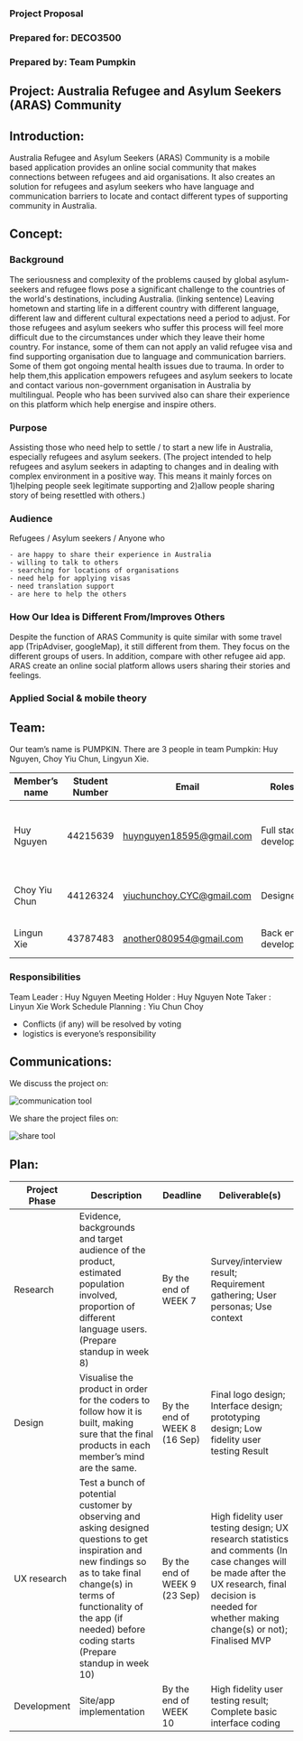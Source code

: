 ### Project Proposal
### Prepared for: DECO3500 
### Prepared by: Team Pumpkin 
## Project: Australia Refugee and Asylum Seekers (ARAS) Community 
## Introduction:
Australia Refugee and Asylum Seekers (ARAS) Community is a mobile based application provides an online social community that makes connections between refugees and aid organisations. It also creates an solution for refugees and asylum seekers who have language and communication barriers to locate and contact different types of supporting community in Australia.

## Concept:
### Background
The seriousness and complexity of the problems caused by global asylum-seekers and refugee flows pose a significant challenge to the countries of the world's destinations, including Australia.
(linking sentence)
Leaving hometown and starting life in a different country with different language, different law and different cultural expectations need a period to adjust. For those refugees and asylum seekers who suffer this process will feel more difficult due to the circumstances under which they leave their home country. For instance, some of them can not apply an valid refugee visa and find supporting organisation due to language and communication barriers. Some of them got ongoing mental health issues due to trauma. In order to help them,this application empowers refugees and asylum seekers to locate and contact various non-government organisation in Australia by multilingual. People who has been survived also can share their experience on this platform which help energise and inspire others. 
### Purpose
Assisting those who need help to settle / to start a new life in Australia, especially refugees and asylum seekers.
(The project intended to help refugees and asylum seekers in adapting to changes and in dealing with complex environment in a positive way. This means it mainly forces on 1)helping people seek legitimate supporting and 2)allow people sharing story of being resettled with others.)
### Audience
Refugees / Asylum seekers / Anyone who 

	- are happy to share their experience in Australia
	- willing to talk to others
	- searching for locations of organisations
	- need help for applying visas
	- need translation support
	- are here to help the others 
### How Our Idea is Different From/Improves Others
Despite the function of ARAS Community is quite similar with some travel app (TripAdviser, googleMap), it still different from them. They focus on the different groups of users. In addition, compare with other refugee aid app. ARAS create an online social platform allows users sharing their stories and feelings. 
### Applied Social & mobile theory 

## Team:
Our team’s name is PUMPKIN. There are 3 people in team Pumpkin: Huy Nguyen, Choy Yiu Chun, Lingyun Xie.

Member’s name | Student Number | Email | Roles | Skills 
--------------| -------------- | ----- | ----- | -----
Huy Nguyen | 44215639 | huynguyen18595@gmail.com | Full stack develope | HTML, CSS, Bootstrap, Javascript(include Jquery), Java, Python, ASP.net (C#), C++
Choy Yiu Chun | 44126324 | yiuchunchoy.CYC@gmail.com | Designer | Adobe Illustrator, Photoshop, Indesign, Experience
Lingun Xie | 43787483 | another080954@gmail.com | Back end developer | HTML, CSS, Javascript, Python

### Responsibilities
Team Leader : Huy Nguyen
Meeting Holder : Huy Nguyen
Note Taker : Linyun Xie
Work Schedule Planning : Yiu Chun Choy
- Conflicts (if any) will be resolved by voting 
- logistics is everyone’s responsibility 

## Communications:
We discuss the project on:

![communication tool](http://i.imgur.com/v0HQF3bm.png)

We share the project files on:

![share tool](http://i.imgur.com/tYNwehzm.png)


## Plan: 

Project Phase | Description | Deadline | Deliverable(s)  
--------------| ------------| -------- | ---------------
Research| Evidence, backgrounds and target audience of the product, estimated population involved, proportion of different language users. (Prepare standup in week 8)| By the end of WEEK 7 | Survey/interview result; Requirement gathering; User personas; Use context
Design| Visualise the product in order for the coders to follow how it is built, making sure that the final products in each member’s mind are the same. | By the end of WEEK 8 (16 Sep) | Final logo design; Interface design; prototyping design; Low fidelity user testing Result 
UX research| Test a bunch of potential customer by observing and asking designed questions to get inspiration and new findings so as to take final change(s) in terms of functionality of the app (if needed) before coding starts (Prepare standup in week 10) | By the end of WEEK 9 (23 Sep) | High fidelity user testing design; UX research statistics and comments (In case changes will be made after the UX research, final decision is needed for whether making change(s) or not); Finalised MVP  
Development| Site/app implementation | By the end of WEEK 10 | High fidelity user testing result; Complete basic interface coding 
